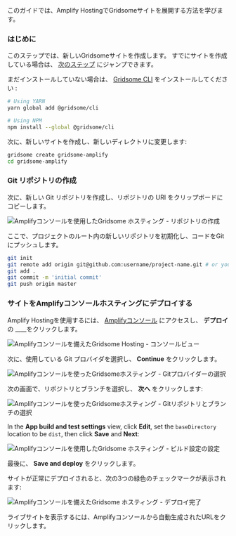 このガイドでは、Amplify HostingでGridsomeサイトを展開する方法を学びます。

### はじめに

<amplify-callout>

このステップでは、新しいGridsomeサイトを作成します。 すでにサイトを作成している場合は、 [次のステップ](#creating-the-git-repository) にジャンプできます。

</amplify-callout>

まだインストールしていない場合は、 [Gridsome CLI](https://gridsome.org/docs/) をインストールしてください :

```sh
# Using YARN
yarn global add @gridsome/cli

# Using NPM
npm install --global @gridsome/cli
```

次に、新しいサイトを作成し、新しいディレクトリに変更します:

```sh
gridsome create gridsome-amplify
cd gridsome-amplify
```

### Git リポジトリの作成

次に、新しい Git リポジトリを作成し、リポジトリの URI をクリップボードにコピーします。

![Amplifyコンソールを使用したGridsome ホスティング - リポジトリの作成](~/images/hosting/gridsome/0.png)

ここで、プロジェクトのルート内の新しいリポジトリを初期化し、コードをGitにプッシュします。

```sh
git init
git remote add origin git@github.com:username/project-name.git # or your git repository location
git add .
git commit -m 'initial commit'
git push origin master
```

### サイトをAmplifyコンソールホスティングにデプロイする

Amplify Hostingを使用するには、 [Amplifyコンソール](https://console.aws.amazon.com/amplify/home) にアクセスし、 __デプロイ__ の ____をクリックします。

![Amplifyコンソールを備えたGridsome Hosting - コンソールビュー](~/images/hosting/gridsome/1.png)

次に、使用している Git プロバイダを選択し、 __Continue__ をクリックします。

![Amplifyコンソールを使ったGridsomeホスティング - Gitプロバイダーの選択](~/images/hosting/gridsome/2.png)

次の画面で、リポジトリとブランチを選択し、 __次へ__ をクリックします:

![Amplifyコンソールを使ったGridsomeホスティング - Gitリポジトリとブランチの選択](~/images/hosting/gridsome/3.png)

In the __App build and test settings__ view, click __Edit__, set the `baseDirectory` location to be `dist`, then click __Save__ and __Next__:

![Amplifyコンソールを使用したGridsome ホスティング - ビルド設定の設定](~/images/hosting/gridsome/4.png)

最後に、 __Save and deploy__ をクリックします。

サイトが正常にデプロイされると、次の3つの緑色のチェックマークが表示されます:

![Amplifyコンソールを備えたGridsome ホスティング - デプロイ完了](~/images/hosting/gridsome/5.png)

ライブサイトを表示するには、Amplifyコンソールから自動生成されたURLをクリックします。